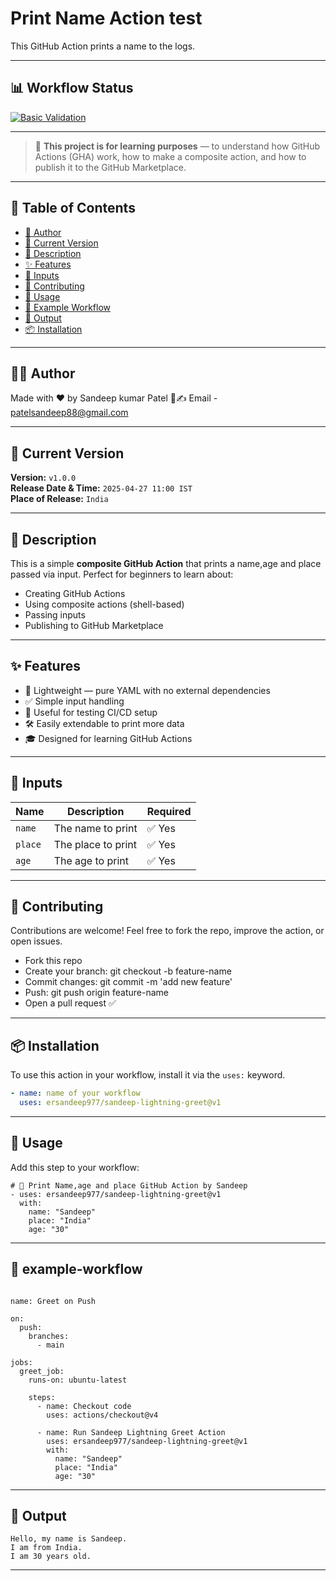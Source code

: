 # Print Name Action test

This GitHub Action prints a name to the logs.

---
## 📊 Workflow Status

[![Basic Validation](https://github.com/ersandeep977/sandeep-lightning-greet/actions/workflows/basic-validation.yml/badge.svg)](https://github.com/ersandeep977/sandeep-lightning-greet/actions/workflows/basic-validation.yml)

---

> 🧪 **This project is for learning purposes** — to understand how GitHub Actions (GHA) work, how to make a composite action, and how to publish it to the GitHub Marketplace.

---

## 📌 Table of Contents

- [🧑 Author](#-author)
- [📅 Current Version](#-current-version)
- [📝 Description](#-description)
- [✨ Features](#-features)
- [🔧 Inputs](#-inputs)
- [🙌 Contributing](#-contributing)
- [🚀 Usage](#-usage)
- [🧪 Example Workflow](#-example-workflow)
- [📝 Output](#-Output)
- [📦 Installation](#-installation)

---
## 🧑‍💻 Author
 Made with ❤️ by Sandeep kumar Patel 
 📧✍️ Email - patelsandeep88@gmail.com

---
## 📅 Current Version
**Version:** `v1.0.0`  
**Release Date & Time:** `2025-04-27 11:00 IST`  
**Place of Release:** `India`

---
## 📝 Description

This is a simple **composite GitHub Action** that prints a name,age and place passed via input. Perfect for beginners to learn about:

- Creating GitHub Actions
- Using composite actions (shell-based)
- Passing inputs
- Publishing to GitHub Marketplace

---

## ✨ Features

- 🧩 Lightweight — pure YAML with no external dependencies
- ✅ Simple input handling
- 💬 Useful for testing CI/CD setup
- 🛠️ Easily extendable to print more data
- 🎓 Designed for learning GitHub Actions

---

## 🔧 Inputs

| Name   | Description                   | Required |
|--------|-------------------------------|----------|
| `name` | The name to print             | ✅ Yes   |
| `place` | The place to print           | ✅ Yes   |
| `age`  | The age to print              | ✅ Yes   |

---
## 🙌 Contributing
Contributions are welcome!
Feel free to fork the repo, improve the action, or open issues.

- Fork this repo
- Create your branch: git checkout -b feature-name
- Commit changes: git commit -m 'add new feature'
- Push: git push origin feature-name
- Open a pull request ✅

---

## 📦 Installation

To use this action in your workflow, install it via the `uses:` keyword.

```yaml
- name: name of your workflow 
  uses: ersandeep977/sandeep-lightning-greet@v1
```
---
## 🚀 Usage

Add this step to your workflow:

```
# 👋 Print Name,age and place GitHub Action by Sandeep
- uses: ersandeep977/sandeep-lightning-greet@v1
  with:
    name: "Sandeep"
    place: "India"
    age: "30"
```
---
## 🧪 example-workflow
```# File: .github/workflows/greet-on-push.yml

name: Greet on Push

on:
  push:
    branches:
      - main   

jobs:
  greet_job:
    runs-on: ubuntu-latest

    steps:
      - name: Checkout code
        uses: actions/checkout@v4

      - name: Run Sandeep Lightning Greet Action
        uses: ersandeep977/sandeep-lightning-greet@v1
        with:
          name: "Sandeep"
          place: "India"
          age: "30"

```
---
## 📝 Output
```
Hello, my name is Sandeep.
I am from India.
I am 30 years old.
```
---
